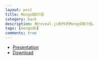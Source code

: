 ```yaml
---
layout: post
title: MongoDB介绍
category: back
description: 用reveal.js制作的MongoDB介绍。
tags: [mongodb]
comments: true
---
```


- <a href="http://cherryleer.com/mongodb-introduction">Presentation</a>
- <a href="http://pan.baidu.com/s/1gdGgnpL">Download</a>